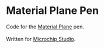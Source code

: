 # Material Plane Pen
Code for the <a href="https://github.com/MaterialFoundry/MaterialPlane">Material Plane</a> pen.<br>
<br>
Written for <a href="https://www.microchip.com/en-us/tools-resources/develop/microchip-studio">Microchip Studio</a>.